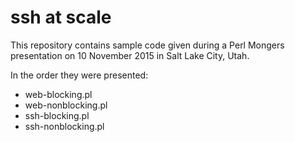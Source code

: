 # ssh at scale

This repository contains sample code given during a Perl Mongers
presentation on 10 November 2015 in Salt Lake City, Utah.

In the order they were presented:

- web-blocking.pl
- web-nonblocking.pl
- ssh-blocking.pl
- ssh-nonblocking.pl

